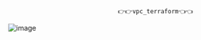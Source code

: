                                   👉👉vpc_terraform👈👈
![image](https://github.com/nitin16503/Terraform/assets/115355852/c914ff9d-ae42-40f6-a868-8442bf081c12)
